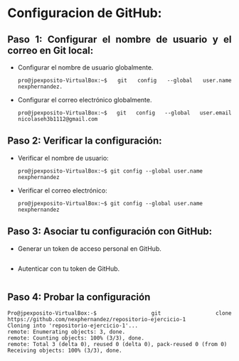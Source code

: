 <div align="justify">

# Configuracion de GitHub:

## Paso 1: Configurar el nombre de usuario y el correo en Git local:

-  Configurar el nombre de usuario globalmente.
   ```
   pro@jpexposito-VirtualBox:~$ git config --global user.name nexphernandez.
   ```
-  Configurar el correo electrónico globalmente.
   ```
   pro@jpexposito-VirtualBox:~$ git config --global user.email nicolaseh3b1112@gmail.com
   ```
## Paso 2: Verificar la configuración:

-  Verificar el nombre de usuario:
   ```
   pro@jpexposito-VirtualBox:~$ git config --global user.name
   nexphernandez
   ```
-  Verificar el correo electrónico:
   ```
   pro@jpexposito-VirtualBox:~$ git config --global user.name
   nexphernandez
   ```

## Paso 3: Asociar tu configuración con GitHub:

-  Generar un token de acceso personal en GitHub.
   
   ![<Tokeng>](<Imagenes\Tokeng.png>)



-  Autenticar con tu token de GitHub.
  
   ![<Tokeng>](<Imagenes\TokengGenerado.png>)

## Paso 4: Probar la configuración
   ```
   Pro@jpexposito-VirtualBox:-$ git clone https://github.com/nexphernandez/repositorio-ejercicio-1
   Cloning into 'repositorio-ejercicio-1'...
   remote: Enumerating objects: 3, done.
   remote: Counting objects: 100% (3/3), done.
   remote: Total 3 (delta 0), reused 0 (delta 0), pack-reused 0 (from 0)
   Receiving objects: 100% (3/3), done.
   ```
   

</div>